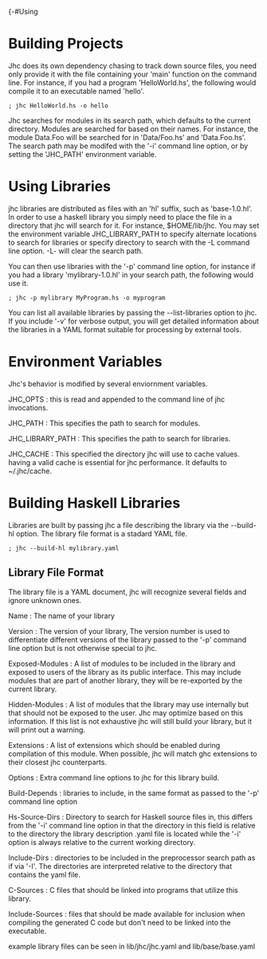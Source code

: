 {-#Using

# Building Projects

Jhc does its own dependency chasing to track down source files, you need only
provide it with the file containing your 'main' function on the command line.
For instance, if you had a program 'HelloWorld.hs', the following would compile
it to an executable named 'hello'.

    ; jhc HelloWorld.hs -o hello

Jhc searches for modules in its search path, which defaults to the current
directory. Modules are searched for based on their names. For instance, the
module Data.Foo will be searched for in 'Data/Foo.hs' and 'Data.Foo.hs'.
The search path may be modifed with the '-i' command line option, or by
setting the 'JHC_PATH' environment variable.

# Using Libraries

jhc libraries are distributed as files with an 'hl' suffix, such as
'base-1.0.hl'. In order to use a haskell  library you simply need to place the
file in a directory that jhc will search for it. For instance, $HOME/lib/jhc.
You may set the environment variable  JHC_LIBRARY_PATH to specify alternate
locations to search for libraries or specify directory to search with the -L
command line option. -L- will clear the search path.

You can then use libraries with the '-p' command line option, for instance if
you had a library 'mylibrary-1.0.hl' in your search path, the following would
use it.

    ; jhc -p mylibrary MyProgram.hs -o myprogram

You can list all available libraries by passing the --list-libraries option to jhc. If
you include '-v' for verbose output, you will get detailed information about the
libraries in a YAML format suitable for processing by external tools.

# Environment Variables

Jhc's behavior is modified by several enviornment variables.

JHC_OPTS
: this is read and appended to the command line of jhc invocations.

JHC_PATH
: This specifies the path to search for modules.

JHC_LIBRARY_PATH
: This specifies the path to search for libraries.

JHC_CACHE
: This specified the directory jhc will use to cache values. having a valid
cache is essential for jhc performance. It defaults to ~/.jhc/cache.

# Building Haskell Libraries

Libraries are built by passing jhc a file describing the library via the
--build-hl option. The library file format is a stadard YAML file.

    ; jhc --build-hl mylibrary.yaml

## Library File Format

The library file is a YAML document, jhc will recognize several fields and
ignore unknown ones.

Name
: The name of your library

Version
: The version of your library, The version number is used to differentiate
different versions of the library passed to the '-p' command line option but is
not otherwise special to jhc.

Exposed-Modules
: A list of modules to be included in the library and exposed to users of the
library as its public interface. This may include modules that are part of
another library, they will be re-exported by the current library.

Hidden-Modules
: A list of modules that the library may use internally but that should not be
exposed to the user. Jhc may optimize based on this information. If this list
is not exhaustive jhc will still build your library, but it will print out a
warning.

Extensions
: A list of extensions which should be enabled during compilation of this
module. When possible, jhc will match ghc extensions to their closest jhc
counterparts.

Options
: Extra command line options to jhc for this library build.

Build-Depends
: libraries to include, in the same format as passed to the '-p' command line
option

Hs-Source-Dirs
: Directory to search for Haskell source files in, this differs from the '-i'
command line option in that the directory in this field is relative to the
directory the library description .yaml file is located while the '-i' option
is always relative to the current working directory.

Include-Dirs
: directories to be included in the preprocessor search path as if via '-I'.
The directories are interpreted relative to the directory that contains the
yaml file.

C-Sources
: C files that should be linked into programs that utilize this library.

Include-Sources
: files that should be made available for inclusion when compiling the
generated C code but don't need to be linked into the executable.

example library files can be seen in lib/jhc/jhc.yaml and lib/base/base.yaml
